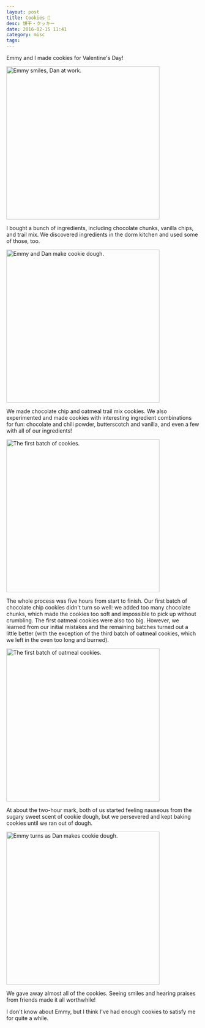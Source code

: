 ```yaml
---
layout: post
title: Cookies 🍪
desc: 饼干・クッキー
date: 2016-02-15 11:41
category: misc
tags:
---
```


Emmy and I made cookies for Valentine's Day!

<p class="center">
	<img class="no-enlarge" style="width: 400px;" src="{{ site.file }}/cookie3.png" alt="Emmy smiles, Dan at work.">
</p>

I bought a bunch of ingredients, including chocolate chunks, vanilla chips, and trail mix. We discovered ingredients in the dorm kitchen and used some of those, too.

<p class="center">
	<img class="no-enlarge" style="width: 400px;" src="{{ site.file }}/cookie1.png" alt="Emmy and Dan make cookie dough.">
</p>

We made chocolate chip and oatmeal trail mix cookies. We also experimented and made cookies with interesting ingredient combinations for fun: chocolate and chili powder, butterscotch and vanilla, and even a few with all of our ingredients!

<p class="center">
	<img class="no-enlarge" style="width: 400px;" src="{{ site.file }}/cookie4.png" alt="The first batch of cookies.">
</p>

The whole process was five hours from start to finish. Our first batch of chocolate chip cookies didn't turn so well: we added too many chocolate chunks, which made the cookies too soft and impossible to pick up without crumbling. The first oatmeal cookies were also too big. However, we learned from our initial mistakes and the remaining batches turned out a little better (with the exception of the third batch of oatmeal cookies, which we left in the oven too long and burned).

<p class="center">
	<img class="no-enlarge" style="width: 400px;" src="{{ site.file }}/cookie5.png" alt="The first batch of oatmeal cookies.">
</p>

At about the two-hour mark, both of us started feeling nauseous from the sugary sweet scent of cookie dough, but we persevered and kept baking cookies until we ran out of dough.

<p class="center">
	<img class="no-enlarge" style="width: 400px;" src="{{ site.file }}/cookie2.png" alt="Emmy turns as Dan makes cookie dough.">
</p>

We gave away almost all of the cookies. Seeing smiles and hearing praises from friends made it all worthwhile!

I don't know about Emmy, but I think I've had enough cookies to satisfy me for quite a while.
